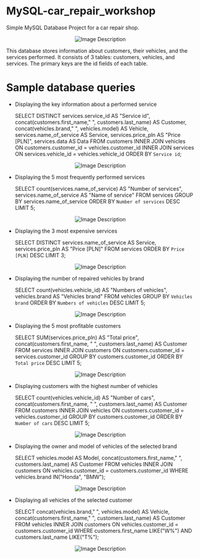 # MySQL-car_repair_workshop
Simple MySQL Database Project for a car repair shop.


<p align="center"> <img src="https://github.com/KrystianJamrogiewicz/MySQL-car_repair_workshop/assets/155767356/e859ccb1-9af0-408b-8e9e-a26a0d0b3cd6" alt="Image Description"> </p>


This database stores information about customers, their vehicles, and the services performed. It consists of 3 tables: customers, vehicles, and services. The primary keys are the id fields of each table.

# Sample database queries
- Displaying the key information about a performed service

	SELECT DISTINCT services.service_id AS "Service id",
		concat(customers.first_name," ", customers.last_name)  AS Customer, 
		concat(vehicles.brand," ", vehicles.model)  AS Vehicle, 
		services.name_of_service AS Service, services.price_pln AS "Price [PLN]", services.data AS Data
	FROM customers 
	INNER JOIN 
		vehicles ON customers.customer_id = vehicles.customer_id
	INNER JOIN
		services ON services.vehicle_id = vehicles.vehicle_id
	ORDER BY `Service id`;


<p align="center"> <img src="https://github.com/KrystianJamrogiewicz/MySQL-car_repair_workshop/assets/155767356/29c8d62a-c869-4bd3-a1ff-41599b5d82b9" alt="Image Description"> </p>


- Displaying the 5 most frequently performed services

	SELECT count(services.name_of_service) AS "Number of services",
		services.name_of_service AS "Name of service"
	FROM services
	GROUP BY services.name_of_service
	ORDER BY `Number of services` DESC LIMIT 5;


<p align="center"> <img src="https://github.com/KrystianJamrogiewicz/MySQL-car_repair_workshop/assets/155767356/66e0d20a-2f02-4db9-af11-bca18effc9eb" alt="Image Description"> </p>


- Displaying the 3 most expensive services
  
	SELECT DISTINCT services.name_of_service AS Service, 
		services.price_pln AS "Price [PLN]" 
	FROM services 
	ORDER BY `Price [PLN]` DESC LIMIT 3;


<p align="center"> <img src="https://github.com/KrystianJamrogiewicz/MySQL-car_repair_workshop/assets/155767356/80610786-41ce-497b-9b32-56b6db8dc69c" alt="Image Description"> </p>


- Displaying the number of repaired vehicles by brand
  
	SELECT count(vehicles.vehicle_id) AS "Numbers of vehicles", 
		vehicles.brand AS "Vehicles brand"
	FROM vehicles
	GROUP BY `Vehicles brand`
	ORDER BY `Numbers of vehicles` DESC LIMIT 5;


<p align="center"> <img src="https://github.com/KrystianJamrogiewicz/MySQL-car_repair_workshop/assets/155767356/10ccc79c-2c5b-4014-ad38-c91de31b7398" alt="Image Description"> </p>


- Displaying the 5 most profitable customers
  
	SELECT SUM(services.price_pln) AS "Total price", 
		concat(customers.first_name, " ", customers.last_name) AS Customer
	FROM services
	INNER JOIN
		customers ON customers.customer_id = services.customer_id
	GROUP BY customers.customer_id
	ORDER BY `Total price` DESC LIMIT 5;


<p align="center"> <img src="https://github.com/KrystianJamrogiewicz/MySQL-car_repair_workshop/assets/155767356/95b2aede-62c6-42a9-8148-45ac5e00b349" alt="Image Description"> </p>


- Displaying customers with the highest number of vehicles
  
	SELECT count(vehicles.vehicle_id) AS "Number of cars", 
		concat(customers.first_name, " ", customers.last_name) AS Customer
	FROM customers
	INNER JOIN 
		vehicles ON customers.customer_id = vehicles.customer_id
	GROUP BY customers.customer_id
	ORDER BY `Number of cars` DESC LIMIT 5;


<p align="center"> <img src="https://github.com/KrystianJamrogiewicz/MySQL-car_repair_workshop/assets/155767356/75c7f48e-fc0e-4f0d-aa16-d67d962b6147" alt="Image Description"> </p>


- Displaying the owner and model of vehicles of the selected brand
  
	SELECT vehicles.model AS Model, 
		concat(customers.first_name," ", customers.last_name)  AS Customer
	FROM vehicles
	INNER JOIN
		customers ON vehicles.customer_id = customers.customer_id
	WHERE vehicles.brand IN("Honda", "BMW");


<p align="center"> <img src="https://github.com/KrystianJamrogiewicz/MySQL-car_repair_workshop/assets/155767356/e92af813-e9d4-4f75-bba9-bafe29426dc3" alt="Image Description"> </p>


- Displaying all vehicles of the selected customer
  
	SELECT concat(vehicles.brand," ", vehicles.model)  AS Vehicle,
		concat(customers.first_name," ", customers.last_name)  AS Customer
	FROM vehicles
	INNER JOIN
		customers ON vehicles.customer_id = customers.customer_id
	WHERE customers.first_name LIKE("W%") AND customers.last_name LIKE("T%");


<p align="center"> <img src="https://github.com/KrystianJamrogiewicz/MySQL-car_repair_workshop/assets/155767356/9ed2dc52-3e30-44eb-9e1e-918532ab27ea" alt="Image Description"> </p>





